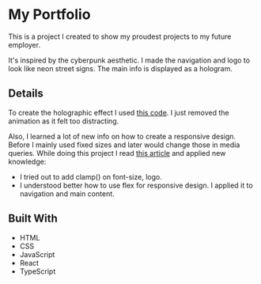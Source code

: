 # My Portfolio

This is a project I created to show my proudest projects to my future employer.

It's inspired by the cyberpunk aesthetic. I made the navigation and logo to look like neon street signs. The main info is displayed as a hologram.

## Details

To create the holographic effect I used [this code](https://codepen.io/johnlouie04/pen/NeJBwO). I just removed the animation as it felt too distracting.

Also, I learned a lot of new info on how to create a responsive design. Before I mainly used fixed sizes and later would change those in media queries. While doing this project I read [this article](https://ishadeed.com/article/responsive-design/) and applied new knowledge:

- I tried out to add clamp() on font-size, logo.
- I understood better how to use flex for responsive design. I applied it to navigation and main content.

## Built With

- HTML
- CSS
- JavaScript
- React
- TypeScript
